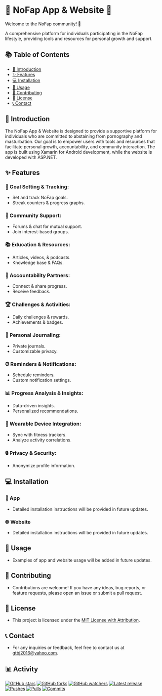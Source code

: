 <!-- Add some fun ASCII art or emojis here -->
# 🚀 NoFap App & Website 🌟

Welcome to the NoFap community! 🎉

A comprehensive platform for individuals participating in the NoFap lifestyle, providing tools and resources for personal growth and support.

## 📚 Table of Contents

- [👋 Introduction](#introduction)
- [✨ Features](#features)
- [💻 Installation](#installation)
- [🚀 Usage](#usage)
- [🎉 Contributing](#contributing)
- [📝 License](#license)
- [📞 Contact](#contact)

## 👋 Introduction

The NoFap App & Website is designed to provide a supportive platform for individuals who are committed to abstaining from pornography and masturbation. 
Our goal is to empower users with tools and resources that facilitate personal growth, accountability, and community interaction. The app is built using Xamarin for Android development, while the website is developed with ASP.NET.

## ✨ Features

### 🎯 Goal Setting & Tracking:
   - Set and track NoFap goals.
   - Streak counters & progress graphs.

### 💬 Community Support:
   - Forums & chat for mutual support.
   - Join interest-based groups.

### 📚 Education & Resources:
   - Articles, videos, & podcasts.
   - Knowledge base & FAQs.

### 🤝 Accountability Partners:
   - Connect & share progress.
   - Receive feedback.

### 🏆 Challenges & Activities:
   - Daily challenges & rewards.
   - Achievements & badges.

### 📔 Personal Journaling:
   - Private journals.
   - Customizable privacy.

### ⏰ Reminders & Notifications:
   - Schedule reminders.
   - Custom notification settings.

### 📊 Progress Analysis & Insights:
   - Data-driven insights.
   - Personalized recommendations.

### 📱 Wearable Device Integration:
   - Sync with fitness trackers.
   - Analyze activity correlations.

### 🔒 Privacy & Security:
- Anonymize profile information.

## 💻 Installation

### 📱 App

- Detailed installation instructions will be provided in future updates.

### 🌐 Website

- Detailed installation instructions will be provided in future updates.

## 🚀 Usage

- Examples of app and website usage will be added in future updates.

## 🎉 Contributing

- Contributions are welcome! If you have any ideas, bug reports, or feature requests, please open an issue or submit a pull request.

## 📝 License

- This project is licensed under the [MIT License with Attribution](LICENSE).

## 📞 Contact

- For any inquiries or feedback, feel free to contact us at [gtbj2016@yahoo.com](mailto:gtbj2016@yahoo.com).

## 📊 Activity

[![GitHub stars](https://img.shields.io/github/stars/gi88785/noFap.svg?style=flat-square&logo=github)](https://github.com/gi88785/noFap/stargazers)
[![GitHub forks](https://img.shields.io/github/forks/gi88785/noFap.svg?style=flat-square&logo=github)](https://github.com/gi88785/noFap/network)
[![GitHub watchers](https://img.shields.io/github/watchers/gi88785/noFap.svg?style=flat-square&logo=github)](https://github.com/gi88785/noFap/watchers)
[![Latest release](https://img.shields.io/github/v/release/gi88785/noFap.svg?style=flat-square&logo=github)](https://github.com/gi88785/noFap/releases)
[![Pushes](https://img.shields.io/github/commit-activity/m/gi88785/noFap?color=green&label=Pushes)](https://github.com/gi88785/noFap)
[![Pulls](https://img.shields.io/github/issues-pr-closed/gi88785/noFap?color=green&label=Pulls)](https://github.com/gi88785/noFap)
[![Commits](https://img.shields.io/github/commit-activity/m/gi88785/noFap?color=green&label=Commits)](https://github.com/gi88785/noFap)
